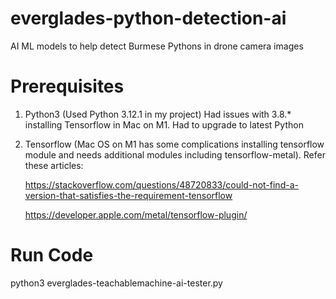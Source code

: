 # everglades-python-detection-ai
AI ML models to help detect Burmese Pythons in drone camera images

# Prerequisites
1. Python3 (Used Python 3.12.1 in my project)
   Had issues with 3.8.* installing Tensorflow in Mac on M1. Had to upgrade to latest Python
   
2. Tensorflow (Mac OS on M1 has some complications installing tensorflow module and needs additional modules including tensorflow-metal). Refer these articles:
   
   https://stackoverflow.com/questions/48720833/could-not-find-a-version-that-satisfies-the-requirement-tensorflow
   
   https://developer.apple.com/metal/tensorflow-plugin/
   
# Run Code
python3 everglades-teachablemachine-ai-tester.py
